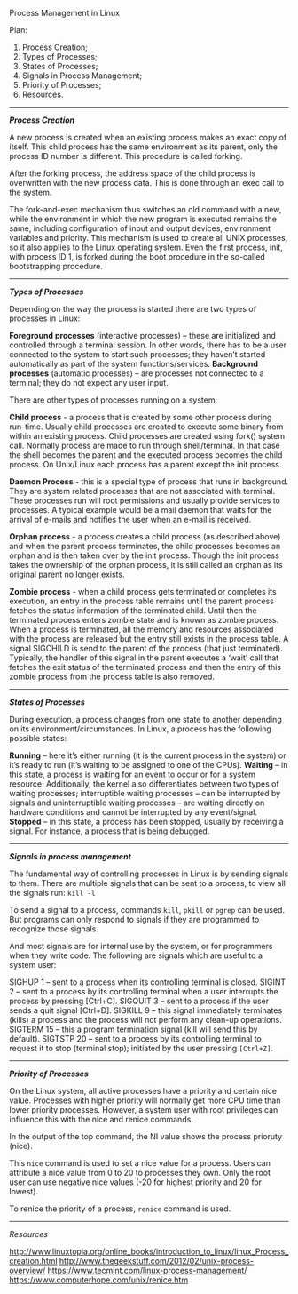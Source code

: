 Process Management in Linux

Plan:

1. Process Creation; 
2. Types of Processes;
3. States of Processes; 
3. Signals in Process Management;
4. Priority of Processes;
5. Resources.
_________________________________


***Process Creation***

A new process is created when an existing process makes an exact copy of itself. This child process has the same environment as its parent, only the process ID number is different. This procedure is called forking.

After the forking process, the address space of the child process is overwritten with the new process data. This is done through an exec call to the system.

The fork-and-exec mechanism thus switches an old command with a new, while the environment in which the new program is executed remains the same, including configuration of input and output devices, environment variables and priority. This mechanism is used to create all UNIX processes, so it also applies to the Linux operating system. Even the first process, init, with process ID 1, is forked during the boot procedure in the so-called bootstrapping procedure.


_________________________________
***Types of Processes***

Depending on the way the process is started there are two types of processes in Linux:

**Foreground processes** (interactive processes) – these are initialized and controlled through a terminal session. In other words, there has to be a user connected to the system to start such processes; they haven’t started automatically as part of the system functions/services.
**Background processes** (automatic processes) – are processes not connected to a terminal; they do not expect any user input.


There are other types of processes running on a system:

**Child process** - a process that is created by some other process during run-time. 
Usually child processes are created to execute some binary from within an existing process. 
Child processes are created using fork() system call.
Normally process are made to run through shell/terminal. 
In that case the shell becomes the parent and the executed process becomes the child process. 
On Unix/Linux each process has a parent except the init process.

**Daemon Process** - this is a special type of process that runs in background. 
They are system related processes that are not associated with terminal. 
These processes run will root permissions and usually provide services to processes. 
A typical example would be a mail daemon that waits for the arrival of e-mails and notifies the user when an e-mail is received.

**Orphan process** - a process creates a child process (as described above) and when the parent process terminates, the child processes becomes an orphan and is then taken over by the init process. 
Though the init process takes the ownership of the orphan process, it is still called an orphan as its original parent no longer exists.

**Zombie process** - when a child process gets terminated or completes its execution, an entry in the process table remains until the parent process fetches the status information of the terminated child. 
Until then the terminated process enters zombie state and is known as zombie process.  
When a process is terminated, all the memory and resources associated with the process are released but the entry still exists in the process table.
A signal SIGCHILD is send to the parent of the process (that just terminated). 
Typically, the handler of this signal in the parent executes a ‘wait’ call that fetches the exit status of the terminated process and then the entry of this zombie process from the process table is also removed.

_________________________________

***States of Processes***

During execution, a process changes from one state to another depending on its environment/circumstances. In Linux, a process has the following possible states:

**Running** – here it’s either running (it is the current process in the system) or it’s ready to run (it’s waiting to be assigned to one of the CPUs).
**Waiting** – in this state, a process is waiting for an event to occur or for a system resource. Additionally, the kernel also differentiates between two types of waiting processes; interruptible waiting processes – can be interrupted by signals and uninterruptible waiting processes – are waiting directly on hardware conditions and cannot be interrupted by any event/signal.
**Stopped** – in this state, a process has been stopped, usually by receiving a signal. For instance, a process that is being debugged.

________________________________

 ***Signals in process management***
 
 The fundamental way of controlling processes in Linux is by sending signals to them. There are multiple signals that can  be sent to a process, to view all the signals run: ```kill -l```
 
 To send a signal to a process, commands ```kill```, ```pkill``` or ```pgrep``` can be used. But programs can only respond to signals if they are programmed to recognize those signals.

And most signals are for internal use by the system, or for programmers when they write code. The following are signals which are useful to a system user:

SIGHUP 1 – sent to a process when its controlling terminal is closed.
SIGINT 2 – sent to a process by its controlling terminal when a user interrupts the process by pressing  [Ctrl+C].
SIGQUIT 3 – sent to a process if the user sends a quit signal [Ctrl+D].
SIGKILL 9 – this signal immediately terminates (kills) a process and the process will not perform any clean-up operations.
SIGTERM 15 – this a program termination signal (kill will send this by default).
SIGTSTP 20 – sent to a process by its controlling terminal to request it to stop (terminal stop); initiated by the user pressing ```[Ctrl+Z]```.
________________________________

***Priority of Processes***

On the Linux system, all active processes have a priority and certain nice value. 
Processes with higher priority will normally get more CPU time than lower priority processes.
However, a system user with root privileges can influence this with the nice and renice commands.

In the output of the top command, the NI value shows the process prioruty (nice).

This ```nice``` command is used to set a nice value for a process. Users can attribute a nice value from 0 to 20 to processes they own.
Only the root user can use negative nice values (-20 for highest priority and 20 for lowest).

To renice the priority of a process, ```renice``` command is used.

_________________________________
*Resources*

http://www.linuxtopia.org/online_books/introduction_to_linux/linux_Process_creation.html
http://www.thegeekstuff.com/2012/02/unix-process-overview/
https://www.tecmint.com/linux-process-management/
https://www.computerhope.com/unix/renice.htm
